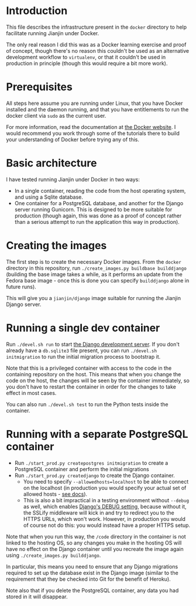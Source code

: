 # Introduction

This file describes the infrastructure present in the ```docker```
directory to help facilitate running Jianjin under Docker.

The only real reason I did this was as a Docker learning exercise and
proof of concept, though there's no reason this couldn't be used as an
alternative development workflow to ```virtualenv```, or that it
couldn't be used in production in principle (though this would require
a bit more work).

# Prerequisites

All steps here assume you are running under Linux, that you have
Docker installed and the daemon running, and that you have
entitlements to run the docker client via ```sudo``` as the current
user.

For more information, read the documentation at [the Docker
website](http://www.docker.com/). I would recommend you work through
some of the tutorials there to build your understanding of Docker
before trying any of this.

# Basic architecture

I have tested running Jianjin under Docker in two ways:

* In a single container, reading the code from the host operating
  system, and using a Sqlite database.
* One container for a PostgreSQL database, and another for the Django
  server running Gunicorn. This is designed to be more suitable for
  production (though again, this was done as a proof of concept rather
  than a serious attempt to run the application this way in
  production).

# Creating the images

The first step is to create the necessary Docker images. From the
```docker``` directory in this repository, run ```./create_images.py
buildbase builddjango``` (building the base image takes a while, as it
performs an update from the Fedora base image - once this is done you
can specify ```builddjango``` alone in future runs).

This will give you a ```jianjin/django``` image suitable for running
the Jianjin Django server.

# Running a single dev container

Run ```./devel.sh run``` to start [the Django development
server](https://docs.djangoproject.com/en/1.8/ref/django-admin/#runserver-port-or-address-port). If
you don't already have a ```db.sqlite3``` file present, you can run
```./devel.sh initmigration``` to run the initial migration process to
bootstrap it.

Note that this is a privileged container with access to the code in
the containing repository on the host. This means that when you change
the code on the host, the changes will be seen by the container
immediately, so you don't have to restart the container in order for
the changes to take effect in most cases.

You can also run ```./devel.sh test``` to run the Python tests inside
the container.

# Running with a separate PostgreSQL container

* Run ```./start_prod.py createpostgres initmigration``` to create a
  PostgreSQL container and perform the initial migrations
* Run ```./start_prod.py createdjango``` to create the Django
  container.
  * You need to specify ```--allowedhosts=localhost``` to be able to
  connect on the localhost (in production you would specify your
  actual set of allowed hosts - [see
  docs](https://docs.djangoproject.com/en/1.7/ref/settings/#allowed-hosts)).
  * This is also a bit impractical in a testing environment without
  ```--debug``` as well, which enables [Django's DEBUG
  setting](https://docs.djangoproject.com/en/1.7/ref/settings/#debug),
  because without it, the SSLify middleware will kick in and try to
  redirect you to the HTTPS URLs, which won't work. However, in
  production you would of course not do this: you would instead have a
  proper HTTPS setup.

Note that when you run this way, the ```/code``` directory in the
container is not linked to the hosting OS, so any changes you make in
the hosting OS will have no effect on the Django container until you
recreate the image again using ```./create_images.py builddjango```.

In particular, this means you need to ensure that any Django
migrations required to set up the database exist in the Django image
(similar to the requirement that they be checked into Git for the
benefit of Heroku).

Note also that if you delete the PostgreSQL container, any data you
had stored in it will disappear.